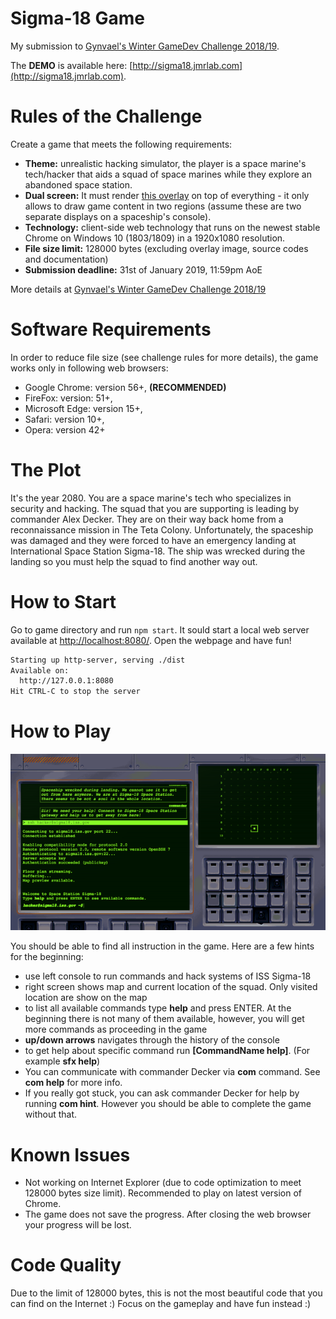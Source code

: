 # Sigma-18 Game
My submission to [Gynvael's Winter GameDev Challenge 2018/19](https://gynvael.coldwind.pl/?lang=en&id=697).

The **DEMO** is available here: [http://sigma18.jmrlab.com](http://sigma18.jmrlab.com).

# Rules of the Challenge
Create a game that meets the following requirements:

- **Theme:** unrealistic hacking simulator, the player is a space marine's tech/hacker that aids a squad of space marines while they explore an abandoned space station.
- **Dual screen:** It must render [this overlay](resources/img/gwgc201819_overlay.png) on top of everything - it only allows to draw game content in two regions (assume these are two separate displays on a spaceship's console).
- **Technology:** client-side web technology that runs on the newest stable Chrome on Windows 10 (1803/1809) in a 1920x1080 resolution.
- **File size limit:** 128000 bytes (excluding overlay image, source codes and documentation)
- **Submission deadline:** 31st of January 2019, 11:59pm AoE

More details at [Gynvael's Winter GameDev Challenge 2018/19](https://gynvael.coldwind.pl/?lang=en&id=697)

# Software Requirements
In order to reduce file size (see challenge rules for more details), the game works only in following web browsers:
- Google Chrome: version 56+, **(RECOMMENDED)**
- FireFox: version: 51+,
- Microsoft Edge: version 15+,
- Safari: version 10+,
- Opera: version 42+

# The Plot
It's the year 2080. You are a space marine's tech who specializes in security and hacking. The squad that you are supporting is leading by commander Alex Decker. They are on their way back home from a reconnaissance mission in The Teta Colony. Unfortunately, the spaceship was damaged and they were forced to have an emergency landing at International Space Station Sigma-18. The ship was wrecked during the landing so you must help the squad to find another way out.

# How to Start
Go to game directory and run `npm start`. It sould start a local web server available at [http://localhost:8080/](http://localhost:8080/). Open the webpage and have fun!
```bash
Starting up http-server, serving ./dist
Available on:
  http://127.0.0.1:8080
Hit CTRL-C to stop the server
```

# How to Play
![Game Screenhot](docs/screenshot.png)

You should be able to find all instruction in the game. Here are a few hints for the beginning:

- use left console to run commands and hack systems of ISS Sigma-18
- right screen shows map and current location of the squad. Only visited location are show on the map
- to list all available commands type **help** and press ENTER. At the beginning there is not many of them available, however, you will get more commands as proceeding in the game
- **up/down arrows** navigates through the history of the console
- to get help about specific command run **[CommandName help]**. (For example **sfx help**)
- You can communicate with commander Decker via **com** command. See **com help** for more info.
- If you really got stuck, you can ask commander Decker for help by running **com hint**. However you should be able to complete the game without that.

# Known Issues
- Not working on Internet Explorer (due to code optimization to meet 128000 bytes size limit). Recommended to play on latest version of Chrome.
- The game does not save the progress. After closing the web browser your progress will be lost.

# Code Quality
Due to the limit of 128000 bytes, this is not the most beautiful code that you can find on the Internet :) Focus on the gameplay and have fun instead :)
